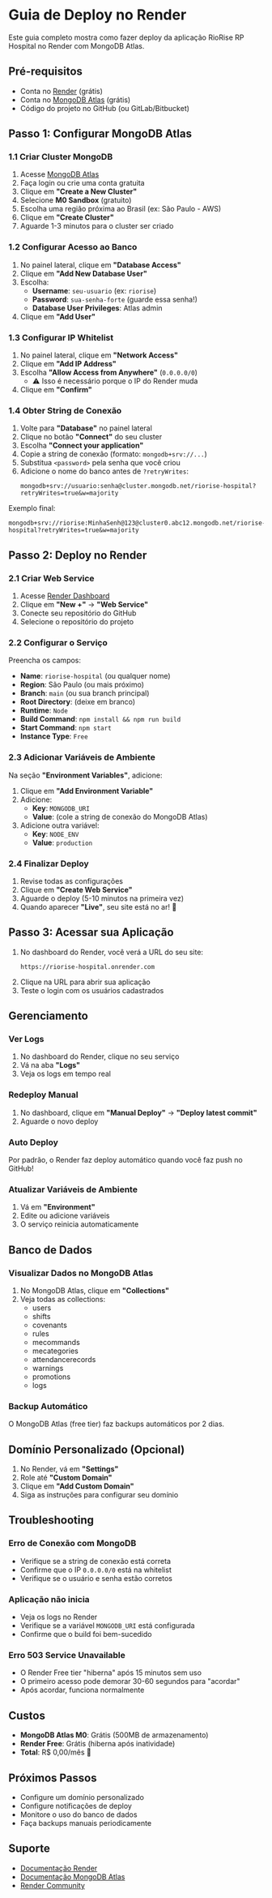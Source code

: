 # Guia de Deploy no Render

Este guia completo mostra como fazer deploy da aplicação RioRise RP Hospital no Render com MongoDB Atlas.

## Pré-requisitos

- Conta no [Render](https://render.com) (grátis)
- Conta no [MongoDB Atlas](https://www.mongodb.com/cloud/atlas) (grátis)
- Código do projeto no GitHub (ou GitLab/Bitbucket)

## Passo 1: Configurar MongoDB Atlas

### 1.1 Criar Cluster MongoDB

1. Acesse [MongoDB Atlas](https://cloud.mongodb.com)
2. Faça login ou crie uma conta gratuita
3. Clique em **"Create a New Cluster"**
4. Selecione **M0 Sandbox** (gratuito)
5. Escolha uma região próxima ao Brasil (ex: São Paulo - AWS)
6. Clique em **"Create Cluster"**
7. Aguarde 1-3 minutos para o cluster ser criado

### 1.2 Configurar Acesso ao Banco

1. No painel lateral, clique em **"Database Access"**
2. Clique em **"Add New Database User"**
3. Escolha:
   - **Username**: `seu-usuario` (ex: `riorise`)
   - **Password**: `sua-senha-forte` (guarde essa senha!)
   - **Database User Privileges**: Atlas admin
4. Clique em **"Add User"**

### 1.3 Configurar IP Whitelist

1. No painel lateral, clique em **"Network Access"**
2. Clique em **"Add IP Address"**
3. Escolha **"Allow Access from Anywhere"** (`0.0.0.0/0`)
   - ⚠️ Isso é necessário porque o IP do Render muda
4. Clique em **"Confirm"**

### 1.4 Obter String de Conexão

1. Volte para **"Database"** no painel lateral
2. Clique no botão **"Connect"** do seu cluster
3. Escolha **"Connect your application"**
4. Copie a string de conexão (formato: `mongodb+srv://...`)
5. Substitua `<password>` pela senha que você criou
6. Adicione o nome do banco antes de `?retryWrites`:
   ```
   mongodb+srv://usuario:senha@cluster.mongodb.net/riorise-hospital?retryWrites=true&w=majority
   ```

Exemplo final:
```
mongodb+srv://riorise:MinhaSenh@123@cluster0.abc12.mongodb.net/riorise-hospital?retryWrites=true&w=majority
```

## Passo 2: Deploy no Render

### 2.1 Criar Web Service

1. Acesse [Render Dashboard](https://dashboard.render.com)
2. Clique em **"New +"** → **"Web Service"**
3. Conecte seu repositório do GitHub
4. Selecione o repositório do projeto

### 2.2 Configurar o Serviço

Preencha os campos:

- **Name**: `riorise-hospital` (ou qualquer nome)
- **Region**: São Paulo (ou mais próximo)
- **Branch**: `main` (ou sua branch principal)
- **Root Directory**: (deixe em branco)
- **Runtime**: `Node`
- **Build Command**: `npm install && npm run build`
- **Start Command**: `npm start`
- **Instance Type**: `Free`

### 2.3 Adicionar Variáveis de Ambiente

Na seção **"Environment Variables"**, adicione:

1. Clique em **"Add Environment Variable"**
2. Adicione:
   - **Key**: `MONGODB_URI`
   - **Value**: (cole a string de conexão do MongoDB Atlas)
3. Adicione outra variável:
   - **Key**: `NODE_ENV`
   - **Value**: `production`

### 2.4 Finalizar Deploy

1. Revise todas as configurações
2. Clique em **"Create Web Service"**
3. Aguarde o deploy (5-10 minutos na primeira vez)
4. Quando aparecer **"Live"**, seu site está no ar! 🎉

## Passo 3: Acessar sua Aplicação

1. No dashboard do Render, você verá a URL do seu site:
   ```
   https://riorise-hospital.onrender.com
   ```
2. Clique na URL para abrir sua aplicação
3. Teste o login com os usuários cadastrados

## Gerenciamento

### Ver Logs

1. No dashboard do Render, clique no seu serviço
2. Vá na aba **"Logs"**
3. Veja os logs em tempo real

### Redeploy Manual

1. No dashboard, clique em **"Manual Deploy"** → **"Deploy latest commit"**
2. Aguarde o novo deploy

### Auto Deploy

Por padrão, o Render faz deploy automático quando você faz push no GitHub!

### Atualizar Variáveis de Ambiente

1. Vá em **"Environment"**
2. Edite ou adicione variáveis
3. O serviço reinicia automaticamente

## Banco de Dados

### Visualizar Dados no MongoDB Atlas

1. No MongoDB Atlas, clique em **"Collections"**
2. Veja todas as collections:
   - users
   - shifts
   - covenants
   - rules
   - mecommands
   - mecategories
   - attendancerecords
   - warnings
   - promotions
   - logs

### Backup Automático

O MongoDB Atlas (free tier) faz backups automáticos por 2 dias.

## Domínio Personalizado (Opcional)

1. No Render, vá em **"Settings"**
2. Role até **"Custom Domain"**
3. Clique em **"Add Custom Domain"**
4. Siga as instruções para configurar seu domínio

## Troubleshooting

### Erro de Conexão com MongoDB

- Verifique se a string de conexão está correta
- Confirme que o IP `0.0.0.0/0` está na whitelist
- Verifique se o usuário e senha estão corretos

### Aplicação não inicia

- Veja os logs no Render
- Verifique se a variável `MONGODB_URI` está configurada
- Confirme que o build foi bem-sucedido

### Erro 503 Service Unavailable

- O Render Free tier "hiberna" após 15 minutos sem uso
- O primeiro acesso pode demorar 30-60 segundos para "acordar"
- Após acordar, funciona normalmente

## Custos

- **MongoDB Atlas M0**: Grátis (500MB de armazenamento)
- **Render Free**: Grátis (hiberna após inatividade)
- **Total**: R$ 0,00/mês 💚

## Próximos Passos

- Configure um domínio personalizado
- Configure notificações de deploy
- Monitore o uso do banco de dados
- Faça backups manuais periodicamente

## Suporte

- [Documentação Render](https://render.com/docs)
- [Documentação MongoDB Atlas](https://docs.atlas.mongodb.com)
- [Render Community](https://community.render.com)
